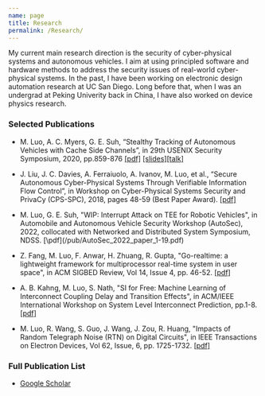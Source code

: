 ```yaml
---
name: page
title: Research
permalink: /Research/
---
```

My current main research direction is the security of cyber-physical systems and autonomous vehicles. I aim at using principled software and hardware methods to address the security issues of real-world cyber-physical systems. In the past, I have been working on electronic design automation research at UC San Diego. Long before that, when I was an undergrad at Peking Univerity back in China, I have also worked on device physics research.   

### Selected Publications

* M. Luo, A. C. Myers, G. E. Suh, “Stealthy Tracking of Autonomous Vehicles with Cache Side Channels”, in
29th USENIX Security Symposium, 2020, pp.859-876 [\[pdf\]](/pub/sec20-luo.pdf) [\[slides\]](https://www.usenix.org/system/files/sec20_slides_luo.pdf)[\[talk\]](https://youtu.be/prOLanX713s)

* J. Liu, J. C. Davies, A. Ferraiuolo, A. Ivanov, M. Luo, et al., “Secure Autonomous Cyber-Physical Systems
Through Verifiable Information Flow Control”, in Workshop on Cyber-Physical Systems Security and PrivaCy
(CPS-SPC), 2018, pages 48-59 (Best Paper Award). [\[pdf\]](/pub/ifc-cpsspc2018.pdf)

* M. Luo, G. E. Suh, "WIP: Interrupt Attack on TEE for Robotic Vehicles", in Automobile and Autonomous Vehicle Security Workshop (AutoSec), 2022, collocated with Networked and Distributed System Symposium, NDSS. [\pdf\](/pub/AutoSec_2022_paper_1-19.pdf)

* Z. Fang, M. Luo, F. Anwar, H. Zhuang, R. Gupta, "Go-realtime: a lightweight framework for multiprocessor real-time system in user space", in ACM SIGBED Review, Vol 14, Issue 4, pp. 46-52. [\[pdf\]](/pub/gorealtime.pdf)

* A. B. Kahng, M. Luo, S. Nath, "SI for Free: Machine Learning of Interconnect Coupling Delay and Transition Effects", in ACM/IEEE International Workshop on System Level Interconnect Prediction, pp.1-8. [\[pdf\]](/pub/gt1gt2si.pdf) 

* M. Luo, R. Wang, S. Guo, J. Wang, J. Zou, R. Huang, "Impacts of Random Telegraph Noise (RTN) on Digital Circuits", in IEEE Transactions on Electron Devices, Vol 62, Issue, 6, pp. 1725-1732. [\[pdf\]](/pub/ted.pdf) 

### Full Publication List

* [Google Scholar](https://scholar.google.com/citations?user=KSiiEooAAAAJ&hl=en)

[jekyll-organization]:https://github.com/jekyll
